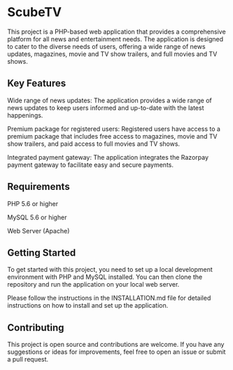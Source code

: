 # ScubeTV
This project is a PHP-based web application that provides a comprehensive platform for all news and entertainment needs. 
The application is designed to cater to the diverse needs of users, offering a wide range of news updates, magazines, movie and TV show trailers, and full movies and TV shows.

## Key Features
Wide range of news updates: The application provides a wide range of news updates to keep users informed and up-to-date with the latest happenings.

Premium package for registered users: Registered users have access to a premium package that includes free access to magazines, movie and TV show trailers, and paid access to full movies and TV shows.

Integrated payment gateway: The application integrates the Razorpay payment gateway to facilitate easy and secure payments.

## Requirements
PHP 5.6 or higher

MySQL 5.6 or higher

Web Server (Apache)

## Getting Started
To get started with this project, you need to set up a local development environment with PHP and MySQL installed. You can then clone the repository and run the application on your local web server.

Please follow the instructions in the INSTALLATION.md file for detailed instructions on how to install and set up the application.

## Contributing
This project is open source and contributions are welcome. If you have any suggestions or ideas for improvements, feel free to open an issue or submit a pull request.



